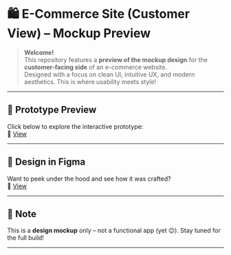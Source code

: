 # 🛍️ E-Commerce Site (Customer View) – Mockup Preview

> **Welcome!**  
> This repository features a **preview of the mockup design** for the **customer-facing side** of an e-commerce website.  
> Designed with a focus on clean UI, intuitive UX, and modern aesthetics. This is where usability meets style!

---

## 🎨 Prototype Preview  
Click below to explore the interactive prototype:  
🔗 [View](https://www.figma.com/proto/OPkPS5bdeVtTPiEK9RrMKr/digitech-ecoms?node-id=831-7513&p=f&t=vWDRA4ioEdaP2H4g-1&scaling=scale-down&content-scaling=fixed&page-id=1%3A3&starting-point-node-id=831%3A7513)

---

## 🧠 Design in Figma  
Want to peek under the hood and see how it was crafted?  
🎨 [View](https://www.figma.com/proto/OPkPS5bdeVtTPiEK9RrMKr/digitech-ecoms?node-id=1-3&t=nwk0UdT1V1AIBH8l-1)

---

## 🚧 Note  
This is a **design mockup** only – not a functional app (yet 😉). Stay tuned for the full build!

---
